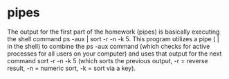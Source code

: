 # pipes

The output for the first part of the homework (pipes) is basically executing the shell command 
ps -aux | sort -r -n -k 5. This program utilizes a pipe ( | in the shell) to combine the ps -aux command (which checks for active processes for all users on your computer) and uses that output for the next command sort -r -n -k 5 (which sorts the previous output, -r = reverse result, -n = numeric sort, -k = sort via a key).

